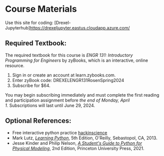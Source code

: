 # Course Materials

Use this site for coding:
[Drexel-Jupyterhub]https://drexeljupyter.eastus.cloudapp.azure.com/

## Required Textbook:

The required textbook for this course is _ENGR 131: Introductory Programming for Engineers_ by zyBooks, which is an interactive, online resource.

1. Sign in or create an account at learn.zybooks.com.
2. Enter zyBook code: DREXELENGR131RosenSpring2024
3. Subscribe for $64.

You may begin subscribing immediately and must complete the first reading and participation assignment before _the end of Monday, April 1_. Subscriptions will last until June 29, 2024.

<!--  If subscribing to zyBooks is a financial burden, please explain briefly to the Instructors  at [engr131.w24@drexel.edu](mailto:engr131.w24@drexel.edu?subject=Zybooks) by _Tuesday,  January 9_. -->

## Optional References:

- Free interactive python practice [hackinscience](https://www.hackinscience.org)
- Mark Lutz, [_Learning Python_](https://learning-python.com/about-lp5e.html), 5th Edition, O'Reilly, Sebastopol, CA, 2013.
- Jesse Kinder and Philip Nelson, [_A Student's Guide to Python for Physical Modeling_](https://press.princeton.edu/books/hardcover/9780691219288/a-students-guide-to-python-for-physical-modeling), 2nd Edition, Princeton University Press, 2021.

